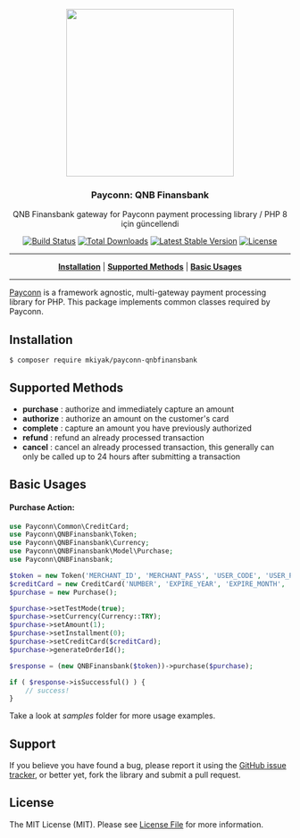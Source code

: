 <p align="center"><img src="https://user-images.githubusercontent.com/12511137/80864283-581ea400-8c8a-11ea-8bdd-ea37da892af8.jpg" width="300"></p>

<h3 align="center">Payconn: QNB Finansbank</h3>

<p align="center">QNB Finansbank gateway for Payconn payment processing library / PHP 8 için güncellendi</p>

<p align="center">
  <a href="https://travis-ci.org/mkiyak/payconn-qnbfinansbank"><img src="https://travis-ci.org/ahmett/payconn-qnbfinansbank.svg" alt="Build Status"></a>
  <a href="https://packagist.org/packages/mkiyak/payconn-qnbfinansbank"><img src="https://poser.pugx.org/ahmett/payconn-qnbfinansbank/d/total.svg" alt="Total Downloads"></a>
  <a href="https://packagist.org/packages/mkiyak/payconn-qnbfinansbank"><img src="https://poser.pugx.org/ahmett/payconn-qnbfinansbank/v/stable.svg" alt="Latest Stable Version"></a>
  <a href="https://packagist.org/packages/mkiyak/payconn-qnbfinansbank"><img src="https://poser.pugx.org/ahmett/payconn-qnbfinansbank/license.svg" alt="License"></a>
</p>

<hr>

<p align="center">
<b><a href="#installation">Installation</a></b>
|
<b><a href="#supported-methods">Supported Methods</a></b>
|
<b><a href="#basic-usages">Basic Usages</a></b>
</p>
<hr>

[Payconn](https://github.com/payconn/common) is a framework agnostic, multi-gateway payment
processing library for PHP. This package implements common classes required by Payconn.

## Installation

    $ composer require mkiyak/payconn-qnbfinansbank

## Supported Methods
* **purchase** : authorize and immediately capture an amount
* **authorize** : authorize an amount on the customer's card
* **complete** : capture an amount you have previously authorized
* **refund** : refund an already processed transaction
* **cancel** : cancel an already processed transaction, this generally can only be called up to 24 hours after submitting a transaction

## Basic Usages

#### Purchase Action:

```php
use Payconn\Common\CreditCard;
use Payconn\QNBFinansbank\Token;
use Payconn\QNBFinansbank\Currency;
use Payconn\QNBFinansbank\Model\Purchase;
use Payconn\QNBFinansbank;

$token = new Token('MERCHANT_ID', 'MERCHANT_PASS', 'USER_CODE', 'USER_PASS');
$creditCard = new CreditCard('NUMBER', 'EXPIRE_YEAR', 'EXPIRE_MONTH', 'CVV');
$purchase = new Purchase();

$purchase->setTestMode(true);
$purchase->setCurrency(Currency::TRY);
$purchase->setAmount(1);
$purchase->setInstallment(0);
$purchase->setCreditCard($creditCard);
$purchase->generateOrderId();

$response = (new QNBFinansbank($token))->purchase($purchase);

if ( $response->isSuccessful() ) {
    // success!
}
```

Take a look at *samples* folder for more usage examples.

## Support

If you believe you have found a bug, please report it using the [GitHub issue tracker](https://github.com/mkiyak/payconn-qnbfinansbank/issues),
or better yet, fork the library and submit a pull request.

## License

The MIT License (MIT). Please see [License File](LICENSE) for more information.